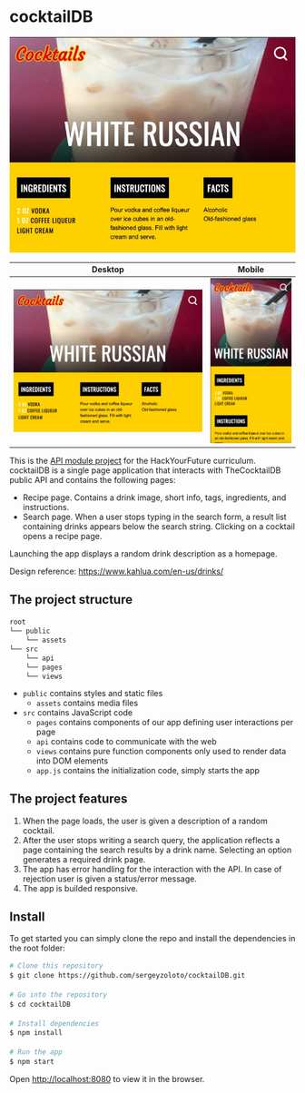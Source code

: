 # cocktailDB

![Welcome Page](repo/welcome.jpg)

|  Desktop            |  Mobile |
|---------------------|----------------------|
|![Welcome Page](repo/welcome.jpg) | ![Mobile Version](repo/mobile.jpg) |

This is the [API module project](https://github.com/HackYourFuture/UsingAPIs/tree/main/Week3) for the HackYourFuture curriculum. cocktailDB is a single page application that interacts with TheCocktailDB public API and contains the following pages:

- Recipe page. Contains a drink image, short info, tags, ingredients, and instructions.
- Search page. When a user stops typing in the search form, a result list containing drinks appears below the search string. Clicking on a cocktail opens a recipe page.

Launching the app displays a random drink description as a homepage.

Design reference: <https://www.kahlua.com/en-us/drinks/>

## The project structure

```text
root
└── public
    └── assets
└── src
    └── api
    └── pages
    └── views
```

- `public` contains styles and static files
  - `assets` contains media files
- `src` contains JavaScript code
  - `pages` contains components of our app defining user interactions per page
  - `api` contains code to communicate with the web
  - `views` contains pure function components only used to render data into DOM elements
  - `app.js` contains the initialization code, simply starts the app

## The project features

1. When the page loads, the user is given a description of a random cocktail.
2. After the user stops writing a search query, the application reflects a page containing the search results by a drink name. Selecting an option generates a required drink page.
3. The app has error handling for the interaction with the API. In case of rejection user is given a status/error message.
4. The app is builded responsive.

## Install

To get started you can simply clone the repo and install the dependencies in the root folder:

```bash
# Clone this repository
$ git clone https://github.com/sergeyzoloto/cocktailDB.git

# Go into the repository
$ cd cocktailDB

# Install dependencies
$ npm install

# Run the app
$ npm start
```

Open [http://localhost:8080](http://localhost:8080) to view it in the browser.
